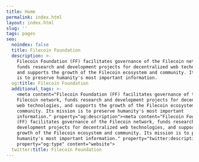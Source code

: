 ```yaml
---
title: Home
permalink: index.html
layout: index.html
slug: ''
tags: pages
seo:
  noindex: false
  title: Filecoin Foundation
  description: >-
    Filecoin Foundation (FF) facilitates governance of the Filecoin network,
    funds research and development projects for decentralized web technologies,
    and supports the growth of the Filecoin ecosystem and community. Its mission
    is to preserve humanity's most important information.
  og:title: Filecoin Foundation
  additional_tags: >-
    <meta content="Filecoin Foundation (FF) facilitates governance of the
    Filecoin network, funds research and development projects for decentralized
    web technologies, and supports the growth of the Filecoin ecosystem and
    community. Its mission is to preserve humanity's most important
    information." property="og:description"><meta content="Filecoin Foundation
    (FF) facilitates governance of the Filecoin network, funds research and
    development projects for decentralized web technologies, and supports the
    growth of the Filecoin ecosystem and community. Its mission is to preserve
    humanity's most important information." property="twitter:description"><meta
    property="og:type" content="website">
  twitter:title: Filecoin Foundation
---
```



